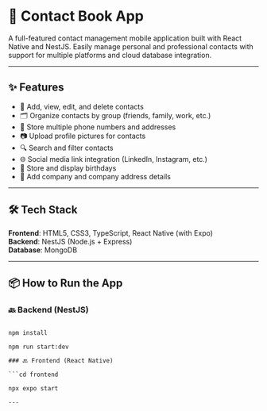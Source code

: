# 📱 Contact Book App

A full-featured contact management mobile application built with React Native and NestJS. Easily manage personal and professional contacts with support for multiple platforms and cloud database integration.

---

## ✨ Features

- 📇 Add, view, edit, and delete contacts  
- 🗂️ Organize contacts by group (friends, family, work, etc.)  
- 📱 Store multiple phone numbers and addresses  
- 📷 Upload profile pictures for contacts  
- 🔍 Search and filter contacts  
- 🌐 Social media link integration (LinkedIn, Instagram, etc.)  
- 🎂 Store and display birthdays  
- 🏢 Add company and company address details  

---

## 🛠️ Tech Stack

**Frontend**: HTML5, CSS3, TypeScript, React Native (with Expo)  
**Backend**: NestJS (Node.js + Express)  
**Database**: MongoDB  

---

## 📦 How to Run the App

### 🔙 Backend (NestJS)

```cd backend

npm install

npm run start:dev

### 🔙 Frontend (React Native)

```cd frontend

npx expo start

---



